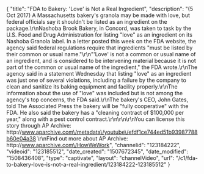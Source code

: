 {
    "title": "FDA to Bakery: 'Love' is Not a Real Ingredient",
    "description": "(5 Oct 2017) A Massachusetts bakery's granola may be made with love, but federal officials say it shouldn't be listed as an ingredient on the package.\r\nNashoba Brook Bakery, in Concord, was taken to task by the U.S. Food and Drug Administration for listing \"love\" as an ingredient on its Nashoba Granola label. In a letter posted this week on the FDA website, the agency said federal regulations require that ingredients \"must be listed by their common or usual name.\"\r\n\"'Love' is not a common or usual name of an ingredient, and is considered to be intervening material because it is not part of the common or usual name of the ingredient,\" the FDA wrote.\r\nThe agency said in a statement Wednesday that listing \"love\" as an ingredient was just one of several violations, including a failure by the company to clean and sanitize its baking equipment and facility properly.\r\nThe information about the use of \"love\" was included but is not among the agency's top concerns, the FDA said.\r\nThe bakery's CEO, John Gates, told The Associated Press the bakery will be \"fully cooperative\" with the FDA. He also said the bakery has a \"cleaning contract of $100,000 per year,\" along with a pest control contract.\r\n\r\n\r\nYou can license this story through AP Archive: http:\/\/www.aparchive.com\/metadata\/youtube\/efdf1ce744ed51b93987788b60e04a38 \r\nFind out more about AP Archive: http:\/\/www.aparchive.com\/HowWeWork",
    "channelid": "123184222",
    "videoid": "123185512",
    "date_created": "1507672345",
    "date_modified": "1508436408",
    "type": "captivate",
    "layout": "channelVideo",
    "url": "\/c1\/fda-to-bakery-love-is-not-a-real-ingredient\/123184222-123185512"
}